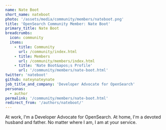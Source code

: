 ```yaml
---
name: Nate Boot
short_name: nateboot
photo: '/assets/media/community/members/nateboot.png'
title: 'OpenSearch Community Member: Nate Boot'
primary_title: Nate Boot
breadcrumbs:
  icon: community
  items:
    - title: Community
      url: /community/index.html
    - title: Members
      url: /community/members/index.html
    - title: 'Nate Boot&apos;s Profile'
      url: '/community/members/nate-boot.html'
twitter: 'nateboot'
github: nateynateynate
job_title_and_company: 'Developer Advocate for OpenSearch'
personas:
  - author
permalink: '/community/members/nate-boot.html'
redirect_from: '/authors/nateboot/'
---
```

At work, I'm a Developer Advocate for OpenSearch. At home, I'm a devoted husband and father. No matter where I am, I am at your service. 
